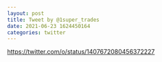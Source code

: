 ```yaml
--- 
layout: post 
title: Tweet by @1super_trades 
date: 2021-06-23 1624450164 
categories: twitter 
--- 
```

https://twitter.com/o/status/1407672080456372227